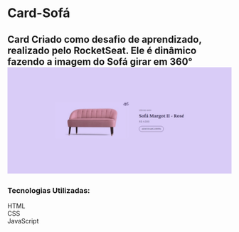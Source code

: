 # Card-Sofá

<h2>Card Criado como desafio de aprendizado, realizado pelo RocketSeat. Ele é dinâmico fazendo a imagem do Sofá girar em 360°<br>


<img src="/Assets/img/Captura da Web_13-6-2023_221356_.jpeg">

<h3>Tecnologias Utilizadas:</h3>
<p>HTML<br>
CSS<br>
JavaScript</p>

